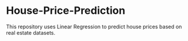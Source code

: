# House-Price-Prediction
This repository uses Linear Regression to predict house prices based on real estate datasets.
